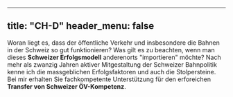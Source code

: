 
---
title: "CH-D"
header_menu: false
---
Woran liegt es, dass der öffentliche Verkehr und insbesondere die Bahnen in der Schweiz so gut funktionieren? Was gilt es zu beachten, wenn man dieses **Schweizer Erfolgsmodell** anderenorts "importieren" möchte? Nach mehr als zwanzig Jahren aktiver Mitgestaltung der Schweizer Bahnpolitik kenne ich die massgeblichen Erfolgsfaktoren und auch die Stolpersteine. Bei mir erhalten Sie fachkompetente Unterstützung für den erforeichen **Transfer von Schweizer ÖV-Kompetenz**.  
